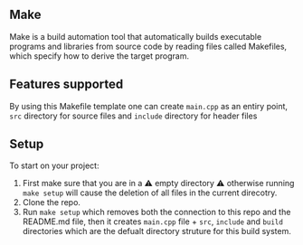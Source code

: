 ## Make
Make is a build automation tool that automatically builds executable programs and libraries from source code by reading files called Makefiles, which specify how to derive the target program. 
## Features supported
By using this Makefile template one can create `main.cpp` as an entiry point, `src` directory for source files and `include` directory for header files

## Setup
To start on your project:
1. First make sure that you are in a ⚠️ empty directory ⚠️ otherwise running `make setup` will cause the deletion of all files in the current direcotry.
2. Clone the repo.
3. Run `make setup` which removes both the connection to this repo and the README.md file, then it creates `main.cpp` file + `src`, `include` and `build` directories which are the defualt directory struture for this build system.

